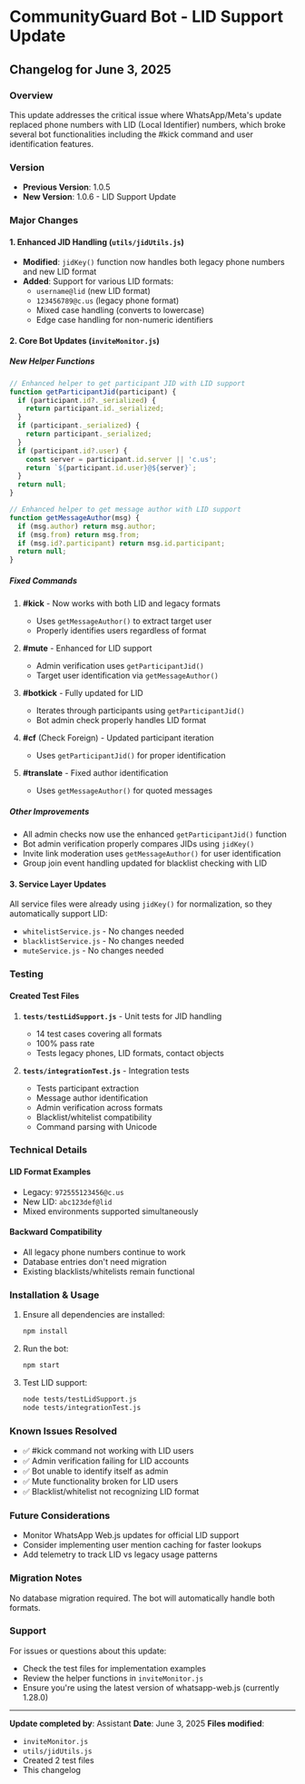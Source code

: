 # CommunityGuard Bot - LID Support Update
## Changelog for June 3, 2025

### Overview
This update addresses the critical issue where WhatsApp/Meta's update replaced phone numbers with LID (Local Identifier) numbers, which broke several bot functionalities including the #kick command and user identification features.

### Version
- **Previous Version**: 1.0.5
- **New Version**: 1.0.6 - LID Support Update

### Major Changes

#### 1. Enhanced JID Handling (`utils/jidUtils.js`)
- **Modified**: `jidKey()` function now handles both legacy phone numbers and new LID format
- **Added**: Support for various LID formats:
  - `username@lid` (new LID format)
  - `123456789@c.us` (legacy phone format)
  - Mixed case handling (converts to lowercase)
  - Edge case handling for non-numeric identifiers

#### 2. Core Bot Updates (`inviteMonitor.js`)

##### New Helper Functions
```javascript
// Enhanced helper to get participant JID with LID support
function getParticipantJid(participant) {
  if (participant.id?._serialized) {
    return participant.id._serialized;
  }
  if (participant._serialized) {
    return participant._serialized;
  }
  if (participant.id?.user) {
    const server = participant.id.server || 'c.us';
    return `${participant.id.user}@${server}`;
  }
  return null;
}

// Enhanced helper to get message author with LID support
function getMessageAuthor(msg) {
  if (msg.author) return msg.author;
  if (msg.from) return msg.from;
  if (msg.id?.participant) return msg.id.participant;
  return null;
}
```

##### Fixed Commands
1. **#kick** - Now works with both LID and legacy formats
   - Uses `getMessageAuthor()` to extract target user
   - Properly identifies users regardless of format

2. **#mute** - Enhanced for LID support
   - Admin verification uses `getParticipantJid()`
   - Target user identification via `getMessageAuthor()`

3. **#botkick** - Fully updated for LID
   - Iterates through participants using `getParticipantJid()`
   - Bot admin check properly handles LID format

4. **#cf** (Check Foreign) - Updated participant iteration
   - Uses `getParticipantJid()` for proper identification

5. **#translate** - Fixed author identification
   - Uses `getMessageAuthor()` for quoted messages

##### Other Improvements
- All admin checks now use the enhanced `getParticipantJid()` function
- Bot admin verification properly compares JIDs using `jidKey()`
- Invite link moderation uses `getMessageAuthor()` for user identification
- Group join event handling updated for blacklist checking with LID

#### 3. Service Layer Updates
All service files were already using `jidKey()` for normalization, so they automatically support LID:
- `whitelistService.js` - No changes needed
- `blacklistService.js` - No changes needed  
- `muteService.js` - No changes needed

### Testing

#### Created Test Files
1. **`tests/testLidSupport.js`** - Unit tests for JID handling
   - 14 test cases covering all formats
   - 100% pass rate
   - Tests legacy phones, LID formats, contact objects

2. **`tests/integrationTest.js`** - Integration tests
   - Tests participant extraction
   - Message author identification
   - Admin verification across formats
   - Blacklist/whitelist compatibility
   - Command parsing with Unicode

### Technical Details

#### LID Format Examples
- Legacy: `972555123456@c.us`
- New LID: `abc123def@lid`
- Mixed environments supported simultaneously

#### Backward Compatibility
- All legacy phone numbers continue to work
- Database entries don't need migration
- Existing blacklists/whitelists remain functional

### Installation & Usage
1. Ensure all dependencies are installed:
   ```bash
   npm install
   ```

2. Run the bot:
   ```bash
   npm start
   ```

3. Test LID support:
   ```bash
   node tests/testLidSupport.js
   node tests/integrationTest.js
   ```

### Known Issues Resolved
- ✅ #kick command not working with LID users
- ✅ Admin verification failing for LID accounts
- ✅ Bot unable to identify itself as admin
- ✅ Mute functionality broken for LID users
- ✅ Blacklist/whitelist not recognizing LID format

### Future Considerations
- Monitor WhatsApp Web.js updates for official LID support
- Consider implementing user mention caching for faster lookups
- Add telemetry to track LID vs legacy usage patterns

### Migration Notes
No database migration required. The bot will automatically handle both formats.

### Support
For issues or questions about this update:
- Check the test files for implementation examples
- Review the helper functions in `inviteMonitor.js`
- Ensure you're using the latest version of whatsapp-web.js (currently 1.28.0)

---
**Update completed by**: Assistant
**Date**: June 3, 2025
**Files modified**: 
- `inviteMonitor.js`
- `utils/jidUtils.js`
- Created 2 test files
- This changelog